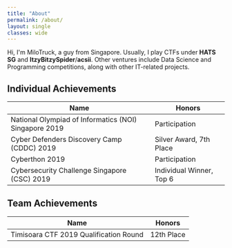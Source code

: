 ```yaml
---
title: "About"
permalink: /about/
layout: single
classes: wide
---
```


Hi, I'm MiloTruck, a guy from Singapore. Usually, I play CTFs under **HATS SG** and **ItzyBitzySpider**/**acsii**. Other ventures include Data Science and Programming competitions, along with other IT-related projects.

## Individual Achievements  

| Name                                                  	| Honors                   		|
|-------------------------------------------------------	|--------------------------		|
| National Olympiad of Informatics (NOI) Singapore 2019 	| Participation            		|
| Cyber Defenders Discovery Camp (CDDC) 2019            	| Silver Award, 7th Place  		|
| Cyberthon 2019                                        	| Participation            		|
| Cybersecurity Challenge Singapore (CSC) 2019          	| Individual Winner, Top 6 		| 


## Team Achievements  

| Name                                   	| Honors     	|
|----------------------------------------	|------------	|
| Timisoara CTF 2019 Qualification Round 	| 12th Place 	|
